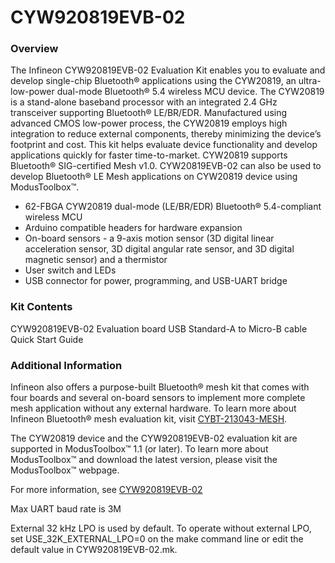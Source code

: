 # CYW920819EVB-02

### Overview

The Infineon CYW920819EVB-02 Evaluation Kit enables you to evaluate and develop single-chip Bluetooth&#174; applications using the CYW20819, an ultra-low-power dual-mode Bluetooth&#174; 5.4 wireless MCU device. The CYW20819 is a stand-alone baseband processor with an integrated 2.4 GHz transceiver supporting Bluetooth&#174; LE/BR/EDR. Manufactured using advanced CMOS low-power process, the CYW20819 employs high integration to reduce external components, thereby minimizing the device’s footprint and cost. This kit helps evaluate device functionality and develop applications quickly for faster time-to-market. CYW20819 supports Bluetooth&#174; SIG-certified Mesh v1.0. CYW20819EVB-02 can also be used to develop Bluetooth&#174; LE Mesh applications on CYW20819 device using ModusToolbox&#8482;.

* 62-FBGA CYW20819 dual-mode (LE/BR/EDR) Bluetooth&#174; 5.4-compliant wireless MCU
* Arduino compatible headers for hardware expansion
* On-board sensors - a 9-axis motion sensor (3D digital linear acceleration sensor, 3D digital angular rate sensor, and 3D digital magnetic sensor) and a thermistor
* User switch and LEDs
* USB connector for power, programming, and USB-UART bridge

### Kit Contents

CYW920819EVB-02 Evaluation board
USB Standard-A to Micro-B cable
Quick Start Guide

### Additional Information

Infineon also offers a purpose-built Bluetooth&#174; mesh kit that comes with four boards and several on-board sensors to implement more complete mesh application without any external hardware. To learn more about Infineon Bluetooth&#174; mesh evaluation kit, visit [CYBT-213043-MESH](https://www.infineon.com/cms/en/product/evaluation-boards/cybt-213043-mesh/).

The CYW20819 device and the CYW920819EVB-02 evaluation kit are supported in ModusToolbox&#8482; 1.1 (or later). To learn more about ModusToolbox&#8482; and download the latest version, please visit the ModusToolbox&#8482; webpage.

For more information, see [CYW920819EVB-02](https://www.infineon.com/cms/en/product/evaluation-boards/cyw920819evb-02/)

Max UART baud rate is 3M

External 32 kHz LPO is used by default. To operate without external LPO, set USE\_32K\_EXTERNAL\_LPO=0 on the make command line or edit the default value in CYW920819EVB-02.mk.
